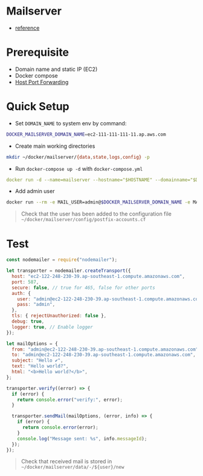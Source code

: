 # Mailserver

- [reference](https://i12bretro.github.io/tutorials/0779.html)

# Prerequisite

- Domain name and static IP (EC2)
- Docker compose
- [Host Port Forwarding](https://docker-mailserver.github.io/docker-mailserver/latest/config/security/understanding-the-ports/#overview-of-email-ports)

# Quick Setup

- Set `DOMAIN_NAME` to system env by command:

```bash
DOCKER_MAILSERVER_DOMAIN_NAME=ec2-111-111-111-11.ap.aws.com
```

- Create main working directories

```bash
mkdir ~/docker/mailserver/{data,state,logs,config} -p
```

- Run `docker-compose up -d` with `docker-compose.yml`

```yaml
docker run -d --name=mailserver --hostname="$HOSTNAME" --domainname="$DOCKER_MAILSERVER_DOMAIN_NAME" -p 25:25 -p 143:143 -p 587:587 -p 993:993 -e ENABLE_SPAMASSASSIN=1 -e SPAMASSASSIN_SPAM_TO_INBOX=1 -e ENABLE_CLAMAV=1 -e ENABLE_POSTGREY=1 -e ENABLE_FAIL2BAN=0 -e ENABLE_SASLAUTHD=0 -e ONE_DIR=1 -e TZ=America/New_York -v ~/docker/mailserver/data/:/var/mail/ -v ~/docker/mailserver/state/:/var/mail-state/ -v ~/docker/mailserver/logs/:/var/log/mail/ -v ~/docker/mailserver/config/:/tmp/docker-mailserver/ --restart=unless-stopped mailserver/docker-mailserver
```

- Add admin user

```bash
docker run --rm -e MAIL_USER=admin@$DOCKER_MAILSERVER_DOMAIN_NAME -e MAIL_PASS=admin -it mailserver/docker-mailserver /bin/sh -c 'echo "$MAIL_USER|$(doveadm pw -s SHA512-CRYPT -u $MAIL_USER -p $MAIL_PASS)"' >> ~/docker/mailserver/config/postfix-accounts.cf
```

> Check that the user has been added to the configuration file `~/docker/mailserver/config/postfix-accounts.cf`

# Test

```javascript
const nodemailer = require("nodemailer");

let transporter = nodemailer.createTransport({
  host: "ec2-122-248-230-39.ap-southeast-1.compute.amazonaws.com",
  port: 587,
  secure: false, // true for 465, false for other ports
  auth: {
    user: "admin@ec2-122-248-230-39.ap-southeast-1.compute.amazonaws.com",
    pass: "admin",
  },
  tls: { rejectUnauthorized: false },
  debug: true,
  logger: true, // Enable logger
});

let mailOptions = {
  from: "admin@ec2-122-248-230-39.ap-southeast-1.compute.amazonaws.com",
  to: "admin@ec2-122-248-230-39.ap-southeast-1.compute.amazonaws.com",
  subject: "Hello ✔",
  text: "Hello world?",
  html: "<b>Hello world?</b>",
};

transporter.verify((error) => {
  if (error) {
    return console.error("verify:", error);
  }

  transporter.sendMail(mailOptions, (error, info) => {
    if (error) {
      return console.error(error);
    }
    console.log("Message sent: %s", info.messageId);
  });
});
```

> Check that received mail is stored in `~/docker/mailserver/data/-/${user}/new`